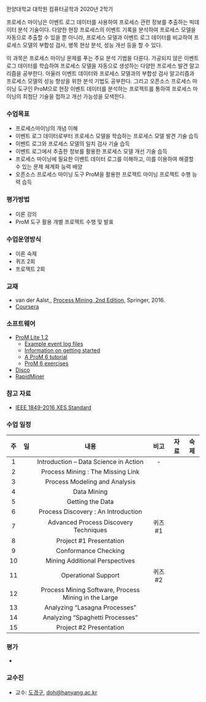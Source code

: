 한양대학교 대학원 컴퓨터공학과 2020년 2학기

프로세스 마이닝은 이벤트 로그 데이터를 사용하여 프로세스 관련 정보를 추출하는 빅데이터 분석 기술이다. 다양한 현장 프로세스의 이벤트 기록을 분석하여 프로세스 모델을 자동으로 추출할 수 있을 뿐 아니라, 프로세스 모델과 이벤트 로그 데이터를 비교하여 프로세스 모델의 부합성 검사, 병목 현상 분석, 성능 개선 등을 할 수 있다. 

이 과목은 프로세스 마이닝 문제를 푸는 주요 분석 기법을 다룬다. 가공되지 않은 이벤트 로그 데이터를 학습하여 프로세스 모델을 자동으로 생성하는 다양한 프로세스 발견 알고리즘을 공부한다. 아울러 이벤트 데이터와 프로세스 모델과의 부합성 검사 알고리즘과 프로세스 모델의 성능 향상을 위한 분석 기법도 공부한다. 그리고 오픈소스 프로세스 마이닝 도구인 ProM으로 현장 이벤트 데이터를 분석하는 프로젝트를 통하여 프로세스 마이닝의 최첨단 기술을 접하고 개선 가능성을 모색한다. 

### 수업목표

- 프로세스마이닝의 개념 이해
- 이벤트 로그 데이터로부터 프로세스 모델을 학습하는 프로세스 모델 발견 기술 습득
- 이벤트 로그와 프로세스 모델의 일치 검사 기술 습득
- 이벤트 로그에서 추출한 정보를 활용한 프로세스 모델 개선 기술 습득
- 프로세스 마이닝에 필요한 이벤트 데이터 로그를 이해하고, 이를 이용하여 해결할 수 있는 문제 체계화 능력 배양
- 오픈소스 프로세스 마이닝 도구 ProM을 활용한 프로젝트 마이닝 프로젝트 수행 능력 습득

### 평가방법

- 이론 강의
- ProM 도구 활용 개별 프로젝트 수행 및 발표

### 수업운영방식

- 이론 숙제
- 퀴즈 2회
- 프로젝트 2회

### 교재

- van der Aalst,, [Process Mining, 2nd Edition](), Springer, 2016.
- [Coursera](https://www.coursera.org/learn/process-mining)

### 소프트웨어

- [ProM Lite 1.2](http://www.promtools.org/doku.php)
  - [Example event log files](http://www.promtools.org/prom6/downloads/example-logs.zip)
  - [Information on getting started](http://www.promtools.org/doku.php?id=gettingstarted:start)
  - [A ProM 6 tutorial](http://www.promtools.org/doku.php?id=tutorial:start)
  - [ProM 6 exercises](http://www.promtools.org/doku.php?id=exercises:start)
- [Disco](https://fluxicon.com/disco/)
- [RapidMiner](https://rapidminer.com/)

### 참고 자료

- [IEEE 1849-2016 XES Standard](http://www.xes-standard.org/)

### 수업 일정

| 주 | 일 | 내용                                     | 비고   | 자료                                                                                          | 숙제 |
|:--:|:--:|:----------------------------------------:|:------:|:---------------------------------------------------------------------------------------------:|:----:|
| 1  |    |               Introduction – Data Science in Action               |   \-   |   |      |
| 2  |    | Process Mining : The Missing Link |     |   |      |
| 3  |    |          Process Modeling and Analysis           |     |   |      |
| 4  |    |      Data Mining      |      |   |      |
| 5  |    |          Getting the Data           |      |   |      |
| 6  |    |              Process Discovery : An Introduction             |     |   |      |
| 7  |    | Advanced Process Discovery Techniques | 퀴즈#1 |   |      |
| 8  |    |             Project #1 Presentation              |     |   |      |
| 9  |    |          Conformance Checking          |      |   |      |
| 10 |    |              Mining Additional Perspectives               |      |   |      |
| 11 |    |     Operational Support      |   퀴즈#2  |  |      |
| 12 |    |      Process Mining Software, Process Mining in the Large      |      |  |      |
| 13 |    |          Analyzing “Lasagna Processes”           |  |                                                                                               |      |
| 14 |    |             Analyzing “Spaghetti Processes”              |     |                                                                                               |      |
| 15 |    |               Project #2 Presentation               |      |                                                                                               |      |

### 평가

-	

### 교수진

-	교수: [도경구](http://doggzone.github.io/home), doh@hanyang.ac.kr
